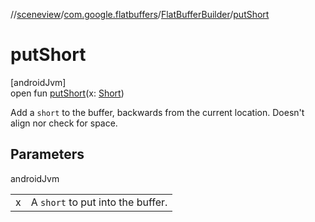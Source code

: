 //[sceneview](../../../index.md)/[com.google.flatbuffers](../index.md)/[FlatBufferBuilder](index.md)/[putShort](put-short.md)

# putShort

[androidJvm]\
open fun [putShort](put-short.md)(x: [Short](https://kotlinlang.org/api/latest/jvm/stdlib/kotlin/-short/index.html))

Add a `short` to the buffer, backwards from the current location. Doesn't align nor check for space.

## Parameters

androidJvm

| | |
|---|---|
| x | A `short` to put into the buffer. |
